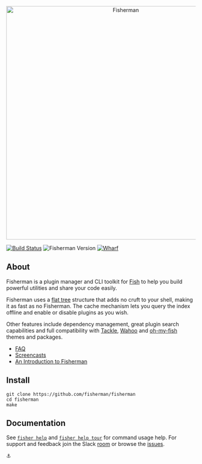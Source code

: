 <p align="center">
  <a href="http://fisherman.sh">
    <img alt="Fisherman" width=620px  src="https://cloud.githubusercontent.com/assets/8317250/10865127/daa0e138-8044-11e5-91f9-f72228974552.png">
  </a>
</p>

[![Build Status][travis-badge]][travis-link]
![Fisherman Version][fisherman-version]
[![Wharf][wharf-badge]][wharf-link]

## About

Fisherman is a plugin manager and CLI toolkit for [Fish][fish] to help you build powerful utilities and share your code easily.

Fisherman uses a [flat tree][flat-tree] structure that adds no cruft to your shell, making it as fast as no Fisherman. The cache mechanism lets you query the index offline and enable or disable plugins as you wish.

Other features include dependency management, great plugin search capabilities and full compatibility with [Tackle][tackle], [Wahoo][wahoo] and [oh-my-fish][oh-my-fish] themes and packages.

+ [FAQ][faq]
+ [Screencasts][screencasts]
+ [An Introduction to Fisherman][intro]


## Install

```fish
git clone https://github.com/fisherman/fisherman
cd fisherman
make
```


## Documentation

See [`fisher help`][fisher-1] and [`fisher help tour`][fisher-tour] for command usage help. For support and feedback join the Slack [room][wharf-link] or browse the [issues][issues].


:anchor:


<!-- Links -->

[faq]: https://github.com/fisherman/fisherman/wiki/FAQ
[fish]: https://github.com/fish-shell/fish-shell
[intro]: ...
[wahoo]: https://github.com/bucaran/wahoo
[issues]: http://github.com/fisherman/fisherman/issues
[tackle]: https://github.com/justinmayer/tackle
[fisher-1]: man/man1/fisher.md
[flat-tree]: https://github.com/fisherman/fisherman/blob/master/man/man7/fisher.md#flat-tree
[oh-my-fish]: https://github.com/oh-my-fish/oh-my-fish/
[wharf-link]: https://fisherman-wharf.herokuapp.com/
[fisher-tour]: man/man7/fisher.md
[wharf-badge]: https://img.shields.io/badge/wharf-join%20the%20chat-00cc99.svg?style=flat-square
[screencasts]: https://github.com/fisherman/fisherman/wiki/Screencasts
[travis-link]: https://travis-ci.org/fisherman/fisherman
[travis-badge]: https://img.shields.io/travis/fisherman/fisherman.svg?style=flat-square
[fisherman-version]: https://img.shields.io/badge/fisherman-v0.4.0-00B9FF.svg?style=flat-square
